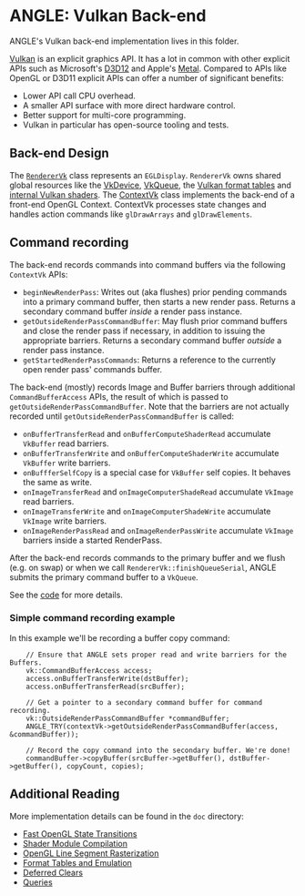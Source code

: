 # ANGLE: Vulkan Back-end

ANGLE's Vulkan back-end implementation lives in this folder.

[Vulkan](https://www.khronos.org/vulkan/) is an explicit graphics API. It has a lot in common with
other explicit APIs such as Microsoft's [D3D12][D3D12 Guide] and Apple's
[Metal](https://developer.apple.com/metal/). Compared to APIs like OpenGL or D3D11 explicit APIs can
offer a number of significant benefits:

 * Lower API call CPU overhead.
 * A smaller API surface with more direct hardware control.
 * Better support for multi-core programming.
 * Vulkan in particular has open-source tooling and tests.

[D3D12 Guide]: https://docs.microsoft.com/en-us/windows/desktop/direct3d12/directx-12-programming-guide

## Back-end Design

The [`RendererVk`](RendererVk.cpp) class represents an `EGLDisplay`. `RendererVk` owns shared global
resources like the [VkDevice][VkDevice], [VkQueue][VkQueue], the [Vulkan format tables](vk_format_utils.h)
and [internal Vulkan shaders](shaders). The [ContextVk](ContextVk.cpp) class implements the back-end
of a front-end OpenGL Context. ContextVk processes state changes and handles action commands like
`glDrawArrays` and `glDrawElements`.

## Command recording

The back-end records commands into command buffers via the following `ContextVk` APIs:

 * `beginNewRenderPass`: Writes out (aka flushes) prior pending commands into a primary command
   buffer, then starts a new render pass. Returns a secondary command buffer *inside* a render pass
   instance.
 * `getOutsideRenderPassCommandBuffer`: May flush prior command buffers and close the render pass if
   necessary, in addition to issuing the appropriate barriers. Returns a secondary command buffer
   *outside* a render pass instance.
 * `getStartedRenderPassCommands`: Returns a reference to the currently open render pass' commands
   buffer.

The back-end (mostly) records Image and Buffer barriers through additional `CommandBufferAccess`
APIs, the result of which is passed to `getOutsideRenderPassCommandBuffer`.  Note that the
barriers are not actually recorded until `getOutsideRenderPassCommandBuffer` is called:

 * `onBufferTransferRead` and `onBufferComputeShaderRead` accumulate `VkBuffer` read barriers.
 * `onBufferTransferWrite` and `onBufferComputeShaderWrite` accumulate `VkBuffer` write barriers.
 * `onBuffferSelfCopy` is a special case for `VkBuffer` self copies. It behaves the same as write.
 * `onImageTransferRead` and `onImageComputerShadeRead` accumulate `VkImage` read barriers.
 * `onImageTransferWrite` and `onImageComputerShadeWrite` accumulate `VkImage` write barriers.
 * `onImageRenderPassRead` and `onImageRenderPassWrite` accumulate `VkImage` barriers inside a
   started RenderPass.

After the back-end records commands to the primary buffer and we flush (e.g. on swap) or when we call
`RendererVk::finishQueueSerial`, ANGLE submits the primary command buffer to a `VkQueue`.

See the [code][CommandAPIs] for more details.

### Simple command recording example

In this example we'll be recording a buffer copy command:

```
    // Ensure that ANGLE sets proper read and write barriers for the Buffers.
    vk::CommandBufferAccess access;
    access.onBufferTransferWrite(dstBuffer);
    access.onBufferTransferRead(srcBuffer);

    // Get a pointer to a secondary command buffer for command recording.
    vk::OutsideRenderPassCommandBuffer *commandBuffer;
    ANGLE_TRY(contextVk->getOutsideRenderPassCommandBuffer(access, &commandBuffer));

    // Record the copy command into the secondary buffer. We're done!
    commandBuffer->copyBuffer(srcBuffer->getBuffer(), dstBuffer->getBuffer(), copyCount, copies);
```

## Additional Reading

More implementation details can be found in the `doc` directory:

- [Fast OpenGL State Transitions](doc/FastOpenGLStateTransitions.md)
- [Shader Module Compilation](doc/ShaderModuleCompilation.md)
- [OpenGL Line Segment Rasterization](doc/OpenGLLineSegmentRasterization.md)
- [Format Tables and Emulation](doc/FormatTablesAndEmulation.md)
- [Deferred Clears](doc/DeferredClears.md)
- [Queries](doc/Queries.md)

[VkDevice]: https://www.khronos.org/registry/vulkan/specs/1.1-extensions/man/html/VkDevice.html
[VkQueue]: https://www.khronos.org/registry/vulkan/specs/1.1-extensions/man/html/VkQueue.html
[CommandAPIs]: https://chromium.googlesource.com/angle/angle/+/df31624eaf3df986a0bdf3f58a87b79b0cc8db5c/src/libANGLE/renderer/vulkan/ContextVk.h#620

